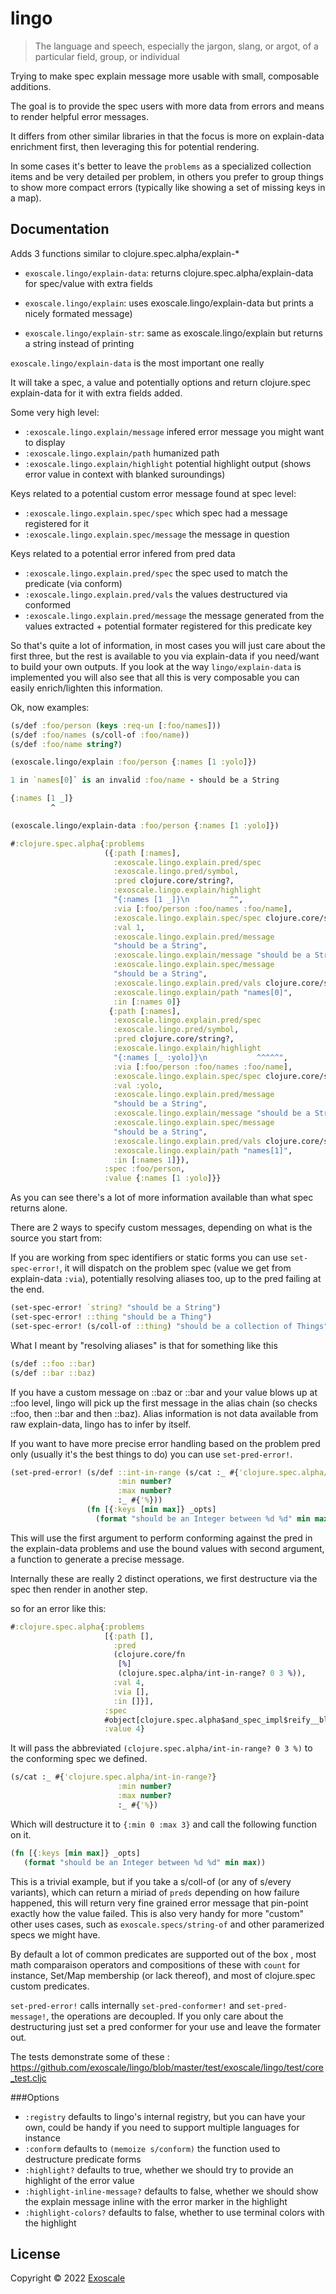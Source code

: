 # lingo

> The language and speech, especially the jargon, slang, or argot, of
> a particular field, group, or individual

Trying to make spec explain message more usable with small, composable additions.

The goal is to provide the spec users with more data from errors and means to
render helpful error messages.

It differs from other similar libraries in that the focus is more on
explain-data enrichment first, then leveraging this for potential rendering.

In some cases it's better to leave the `problems` as a specialized collection
items and be very detailed per problem, in others you prefer to group things to
show more compact errors (typically like showing a set of missing keys in a
map).

## Documentation

Adds 3 functions similar to clojure.spec.alpha/explain-*

* `exoscale.lingo/explain-data`: returns
  clojure.spec.alpha/explain-data for spec/value with extra fields

* `exoscale.lingo/explain`: uses exoscale.lingo/explain-data but prints
  a nicely formated message)

* `exoscale.lingo/explain-str`: same as exoscale.lingo/explain but
  returns a string instead of printing

`exoscale.lingo/explain-data` is the most important one really

It will take a spec, a value and potentially options and return clojure.spec
explain-data for it with extra fields added.

Some very high level:

* `:exoscale.lingo.explain/message` infered error message you might want to display
* `:exoscale.lingo.explain/path` humanized path
* `:exoscale.lingo.explain/highlight` potential highlight output (shows error
  value in context with blanked suroundings)

Keys related to a potential custom error message found at spec level:

* `:exoscale.lingo.explain.spec/spec` which spec had a message registered for it
* `:exoscale.lingo.explain.spec/message` the message in question

Keys related to a potential error infered from pred data
* `:exoscale.lingo.explain.pred/spec` the spec used to match the predicate (via conform)
* `:exoscale.lingo.explain.pred/vals` the values destructured via conformed
* `:exoscale.lingo.explain.pred/message` the message generated from the values extracted + potential formater registered for this predicate key

So that's quite a lot of information, in most cases you will just care about the
first three, but the rest is available to you via explain-data if you need/want
to build your own outputs. If you look at the way `lingo/explain-data` is
implemented you will also see that all this is very composable you can easily
enrich/lighten this information.

Ok, now examples:

```clj
(s/def :foo/person (keys :req-un [:foo/names]))
(s/def :foo/names (s/coll-of :foo/name))
(s/def :foo/name string?)

(exoscale.lingo/explain :foo/person {:names [1 :yolo]})

1 in `names[0]` is an invalid :foo/name - should be a String

{:names [1 _]}
         ^

(exoscale.lingo/explain-data :foo/person {:names [1 :yolo]})

#:clojure.spec.alpha{:problems
                     ({:path [:names],
                       :exoscale.lingo.explain.pred/spec
                       :exoscale.lingo.pred/symbol,
                       :pred clojure.core/string?,
                       :exoscale.lingo.explain/highlight
                       "{:names [1 _]}\n         ^",
                       :via [:foo/person :foo/names :foo/name],
                       :exoscale.lingo.explain.spec/spec clojure.core/string?,
                       :val 1,
                       :exoscale.lingo.explain.pred/message
                       "should be a String",
                       :exoscale.lingo.explain/message "should be a String",
                       :exoscale.lingo.explain.spec/message
                       "should be a String",
                       :exoscale.lingo.explain.pred/vals clojure.core/string?,
                       :exoscale.lingo.explain/path "names[0]",
                       :in [:names 0]}
                      {:path [:names],
                       :exoscale.lingo.explain.pred/spec
                       :exoscale.lingo.pred/symbol,
                       :pred clojure.core/string?,
                       :exoscale.lingo.explain/highlight
                       "{:names [_ :yolo]}\n           ^^^^^",
                       :via [:foo/person :foo/names :foo/name],
                       :exoscale.lingo.explain.spec/spec clojure.core/string?,
                       :val :yolo,
                       :exoscale.lingo.explain.pred/message
                       "should be a String",
                       :exoscale.lingo.explain/message "should be a String",
                       :exoscale.lingo.explain.spec/message
                       "should be a String",
                       :exoscale.lingo.explain.pred/vals clojure.core/string?,
                       :exoscale.lingo.explain/path "names[1]",
                       :in [:names 1]}),
                     :spec :foo/person,
                     :value {:names [1 :yolo]}}
```

As you can see there's a lot of more information available than what spec returns alone.

There are 2 ways to specify custom messages, depending on what is the source you
start from:

If you are working from spec identifiers or static forms you can use
`set-spec-error!`, it will dispatch on the problem spec (value we get from
explain-data `:via`), potentially resolving aliases too, up to the pred failing
at the end.

``` clj
(set-spec-error! `string? "should be a String")
(set-spec-error! ::thing "should be a Thing")
(set-spec-error! (s/coll-of ::thing) "should be a collection of Things")
```

What I meant by "resolving aliases" is that for something like this

``` clj
(s/def ::foo ::bar)
(s/def ::bar ::baz)
```

If you have a custom message on ::baz or ::bar and your value blows up
at ::foo level, lingo will pick up the first message in the alias
chain (so checks ::foo, then ::bar and then ::baz). Alias information
is not data available from raw explain-data, lingo has to infer by itself.

If you want to have more precise error handling based on the problem
pred only (usually it's the best things to do) you can use `set-pred-error!`.

``` clj
(set-pred-error! (s/def ::int-in-range (s/cat :_ #{'clojure.spec.alpha/int-in-range?}
                        :min number?
                        :max number?
                        :_ #{'%}))
                 (fn [{:keys [min max]} _opts]
                   (format "should be an Integer between %d %d" min max)))
```

This will use the first argument to perform conforming against the
pred in the explain-data problems and use the bound values with second
argument, a function to generate a precise message.

Internally these are really 2 distinct operations, we first destructure via the
spec then render in another step.

so for an error like this:

```clj
#:clojure.spec.alpha{:problems
                     [{:path [],
                       :pred
                       (clojure.core/fn
                        [%]
                        (clojure.spec.alpha/int-in-range? 0 3 %)),
                       :val 4,
                       :via [],
                       :in []}],
                     :spec
                     #object[clojure.spec.alpha$and_spec_impl$reify__blabla]
                     :value 4}
```



It will pass the abbreviated `(clojure.spec.alpha/int-in-range? 0 3
%)` to the conforming spec we defined.

``` clj
(s/cat :_ #{'clojure.spec.alpha/int-in-range?}
                        :min number?
                        :max number?
                        :_ #{'%})
```

Which will destructure it to `{:min 0 :max 3}` and call the following
function on it.

``` clj
(fn [{:keys [min max]} _opts]
   (format "should be an Integer between %d %d" min max))
```

This is a trivial example, but if you take a s/coll-of (or any of
s/every variants), which can return a miriad of `preds` depending on
how failure happened, this will return very fine grained error message
that pin-point exactly how the value failed.
This is also very handy for more "custom" other uses cases, such as
`exoscale.specs/string-of` and other paramerized specs we might have.

By default a lot of common predicates are supported out of the box ,
most math comparaison operators and compositions of these with `count`
for instance, Set/Map membership (or lack thereof), and most of
clojure.spec custom predicates.


`set-pred-error!` calls internally `set-pred-conformer!` and
`set-pred-message!`, the operations are decoupled. If you only care about the
destructuring just set a pred conformer for your use and leave the formater out.

The tests demonstrate some of these :
https://github.com/exoscale/lingo/blob/master/test/exoscale/lingo/test/core_test.cljc

###Options

* `:registry` defaults to lingo's internal registry, but you can have your own, could be handy if you need to support multiple languages for instance
* `:conform` defaults to `(memoize s/conform)` the function used to destructure predicate forms
* `:highlight?` defaults to true, whether we should try to provide an highlight of the error value
* `:highlight-inline-message?` defaults to false, whether we should show the explain message inline with the error marker in the highlight
* `:highlight-colors?` defaults to false, whether to use terminal colors with the highlight

## License

Copyright © 2022 [Exoscale](https://exoscale.com)
